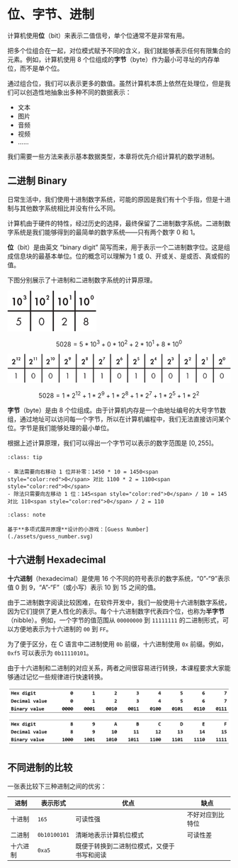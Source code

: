 # 位、字节、进制

计算机使用**位**（bit）来表示二值信号，单个位通常不是非常有用。

把多个位组合在一起，对位模式赋予不同的含义，我们就能够表示任何有限集合的元素。例如，计算机使用 8 个位组成的**字节**（byte）作为最小可寻址的内存单位，而不是单个位。

通过组合位，我们可以表示更多的数值。虽然计算机本质上依然在处理位，但是我们可以创造性地抽象出多种不同的数据表示：

- 文本
- 图片
- 音频
- 视频
- ……

我们需要一些方法来表示基本数据类型，本章将优先介绍计算机的数学进制。

## 二进制 Binary

日常生活中，我们使用十进制数字系统，可能的原因是我们有十个手指，但是十进制与其他数字系统相比并没有什么不同。

计算机由于硬件的特性，经过历史的选择，最终保留了二进制数字系统。二进制数字系统是我们能够得到的最简单的数字系统——只有两个数字 0 和 1。

**位**（bit）是由英文 “binary digit” 简写而来，用于表示一个二进制数字位。这是组成信息块的最基本单位。位的概念可以理解为 1 或 0、开或关、是或否、真或假的值。

下图分别展示了十进制和二进制数字系统的计算原理。

![base-10](./assets/base-10.png)

$$5028 = 5 * 10^3 + 0 * 10^2 + 2 * 10^1 + 8 * 10^0$$

![base-2](./assets/base-2.png)

$$5028 = 1 * 2^{12} + 1 * 2^9 + 1 * 2^8 + 1 * 2^7 + 1 * 2^5 + 1 * 2^2$$

**字节**（byte）是由 8 个位组成。由于计算机内存是一个由地址编号的大号字节数组，通过地址可以访问每一个字节，所以在计算机编程中，我们无法直接访问某个位。字节是我们能够处理的最小单位。

根据上述计算原理，我们可以得出一个字节可以表示的数字范围是 $[0, 255]$。

```{admonition} 小技巧：基于基数（Base）的乘法和除法
:class: tip 

- 乘法需要向右移动 1 位并补零：1450 * 10 = 1450<span style="color:red">0</span> 对比 1100 * 2 = 1100<span style="color:red">0</span>
- 除法只需要向左移动 1 位：145<span style="color:red">0</span> / 10 = 145 对比 110<span style="color:red">0</span> / 2 = 110
```

```{admonition} 开心一刻
:class: note

基于**多项式展开原理**设计的小游戏：[Guess Number](./assets/guess_number.svg)
```

## 十六进制 Hexadecimal

**十六进制**（hexadecimal）是使用 16 个不同的符号表示的数字系统，“0”-“9”表示值 0 到 9，“A”-“F”（或小写）表示 10 到 15 之间的值。

由于二进制数字阅读比较困难，在软件开发中，我们一般使用十六进制数字系统，因为它们提供了更人性化的表示。每个十六进制数字代表四个位，也称为**半字节**（nibble）。例如，一个字节的值范围从 `00000000` 到 `11111111` 的二进制形式，可以方便地表示为十六进制的 `00` 到 `FF`。

为了便于区分，在 C 语言中二进制使用 `0b` 前缀，十六进制使用 `0x` 前缀。例如，`0xf5` 可以表示为 `0b11110101`。

由于十六进制和二进制的对应关系，两者之间很容易进行转换，本课程要求大家能够通过记忆一些规律进行快速转换。

![base](./assets/base-cmp.png)

## 不同进制的比较

一张表比较下三种进制之间的优劣：

| 进制     | 表示形式     | 优点                                       | 缺点             |
| -------- | ------------ | ------------------------------------------ | ---------------- |
| 十进制   | `165`        | 可读性强                                   | 不好对应到比特位 |
| 二进制   | `0b10100101` | 清晰地表示计算机位模式                     | 可读性差         |
| 十六进制 | `0xa5`       | 既便于转换到二进制位模式，又便于书写和阅读 |
